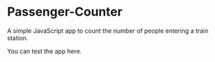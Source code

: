 # Passenger-Counter

A simple JavaScript app to count the number of people entering a train station.

You can test the app <link href="" >here</link>.
